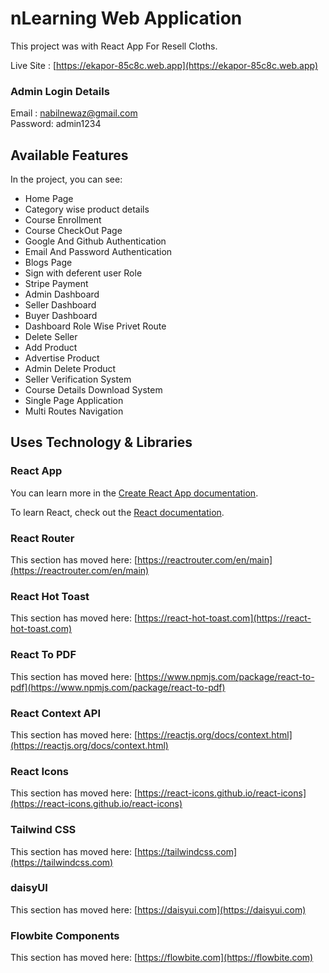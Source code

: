 # nLearning Web Application

This project was with React App For Resell Cloths.

Live Site : [https://ekapor-85c8c.web.app](https://ekapor-85c8c.web.app)

### Admin Login Details
Email : nabilnewaz@gmail.com<br />
Password: admin1234

## Available Features

In the project, you can see:

* Home Page
* Category wise product details
* Course Enrollment
* Course CheckOut Page
* Google And Github Authentication
* Email And Password Authentication
* Blogs Page
* Sign with deferent user Role
* Stripe Payment
* Admin Dashboard
* Seller Dashboard
* Buyer Dashboard
* Dashboard Role Wise Privet Route
* Delete Seller
* Add Product
* Advertise Product
* Admin Delete Product
* Seller Verification System
* Course Details Download System
* Single Page Application
* Multi Routes Navigation
 
## Uses Technology & Libraries

### React App
You can learn more in the [Create React App documentation](https://facebook.github.io/create-react-app/docs/getting-started).

To learn React, check out the [React documentation](https://reactjs.org/).

### React Router

This section has moved here: [https://reactrouter.com/en/main](https://reactrouter.com/en/main)

### React Hot Toast

This section has moved here: [https://react-hot-toast.com](https://react-hot-toast.com)

### React To PDF

This section has moved here: [https://www.npmjs.com/package/react-to-pdf](https://www.npmjs.com/package/react-to-pdf)

### React Context API

This section has moved here: [https://reactjs.org/docs/context.html](https://reactjs.org/docs/context.html)

### React Icons

This section has moved here: [https://react-icons.github.io/react-icons](https://react-icons.github.io/react-icons)

### Tailwind CSS

This section has moved here: [https://tailwindcss.com](https://tailwindcss.com)

### daisyUI

This section has moved here: [https://daisyui.com](https://daisyui.com)

### Flowbite Components

This section has moved here: [https://flowbite.com](https://flowbite.com)